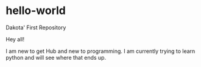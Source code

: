 # hello-world
Dakota' First Repository

Hey all!

I am new to get Hub and new to programming. I am currently trying to learn python and will see where that ends up.
